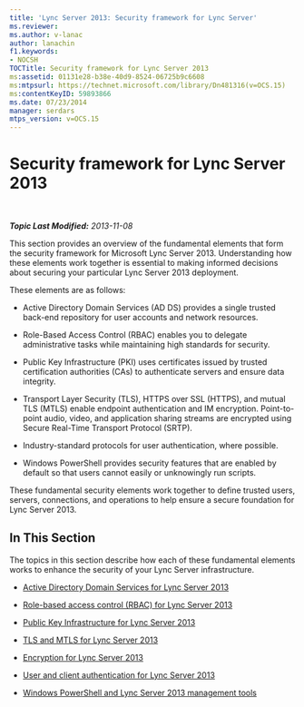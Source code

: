 ```yaml
---
title: 'Lync Server 2013: Security framework for Lync Server'
ms.reviewer: 
ms.author: v-lanac
author: lanachin
f1.keywords:
- NOCSH
TOCTitle: Security framework for Lync Server 2013
ms:assetid: 01131e28-b38e-40d9-8524-06725b9c6608
ms:mtpsurl: https://technet.microsoft.com/library/Dn481316(v=OCS.15)
ms:contentKeyID: 59893866
ms.date: 07/23/2014
manager: serdars
mtps_version: v=OCS.15
---
```


<div data-xmlns="http://www.w3.org/1999/xhtml">

<div class="topic" data-xmlns="http://www.w3.org/1999/xhtml" data-msxsl="urn:schemas-microsoft-com:xslt" data-cs="http://msdn.microsoft.com/">

<div data-asp="http://msdn2.microsoft.com/asp">

# Security framework for Lync Server 2013

</div>

<div id="mainSection">

<div id="mainBody">

<span> </span>

_**Topic Last Modified:** 2013-11-08_

This section provides an overview of the fundamental elements that form the security framework for Microsoft Lync Server 2013. Understanding how these elements work together is essential to making informed decisions about securing your particular Lync Server 2013 deployment.

These elements are as follows:

  - Active Directory Domain Services (AD DS) provides a single trusted back-end repository for user accounts and network resources.

  - Role-Based Access Control (RBAC) enables you to delegate administrative tasks while maintaining high standards for security.

  - Public Key Infrastructure (PKI) uses certificates issued by trusted certification authorities (CAs) to authenticate servers and ensure data integrity.

  - Transport Layer Security (TLS), HTTPS over SSL (HTTPS), and mutual TLS (MTLS) enable endpoint authentication and IM encryption. Point-to-point audio, video, and application sharing streams are encrypted using Secure Real-Time Transport Protocol (SRTP).

  - Industry-standard protocols for user authentication, where possible.

  - Windows PowerShell provides security features that are enabled by default so that users cannot easily or unknowingly run scripts.

These fundamental security elements work together to define trusted users, servers, connections, and operations to help ensure a secure foundation for Lync Server 2013.

<div>

## In This Section

The topics in this section describe how each of these fundamental elements works to enhance the security of your Lync Server infrastructure.

  - [Active Directory Domain Services for Lync Server 2013](lync-server-2013-active-directory-domain-services-for-lync-server.md)

  - [Role-based access control (RBAC) for Lync Server 2013](lync-server-2013-role-based-access-control-rbac.md)

  - [Public Key Infrastructure for Lync Server 2013](lync-server-2013-public-key-infrastructure.md)

  - [TLS and MTLS for Lync Server 2013](lync-server-2013-tls-and-mtls.md)

  - [Encryption for Lync Server 2013](lync-server-2013-encryption.md)

  - [User and client authentication for Lync Server 2013](lync-server-2013-user-and-client-authentication.md)

  - [Windows PowerShell and Lync Server 2013 management tools](lync-server-2013-windows-powershell-and-lync-server-management-tools.md)

</div>

</div>

<span> </span>

</div>

</div>

</div>

